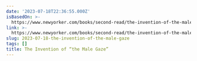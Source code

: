 ```yaml
---
date: '2023-07-18T22:36:55.000Z'
isBasedOn: >-
  https://www.newyorker.com/books/second-read/the-invention-of-the-male-gaze?utm_source=pocket-newtab
link: >-
  https://www.newyorker.com/books/second-read/the-invention-of-the-male-gaze?utm_source=pocket-newtab
slug: 2023-07-18-the-invention-of-the-male-gaze
tags: []
title: The Invention of “the Male Gaze”
---
```


